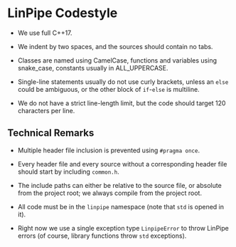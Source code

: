 # LinPipe Codestyle

- We use full C++17.

- We indent by two spaces, and the sources should contain no tabs.

- Classes are named using CamelCase, functions and variables using snake_case,
  constants usually in ALL_UPPERCASE.

- Single-line statements usually do not use curly brackets, unless an `else`
  could be ambiguous, or the other block of `if`-`else` is multiline.

- We do not have a strict line-length limit, but the code should target 120
  characters per line.

## Technical Remarks

- Multiple header file inclusion is prevented using `#pragma once`.

- Every header file and every source without a corresponding header file
  should start by including `common.h`.

- The include paths can either be relative to the source file, or absolute
  from the project root; we always compile from the project root.

- All code must be in the `linpipe` namespace (note that `std` is opened in it).

- Right now we use a single exception type `LinpipeError` to throw LinPipe
  errors (of course, library functions throw `std` exceptions).
